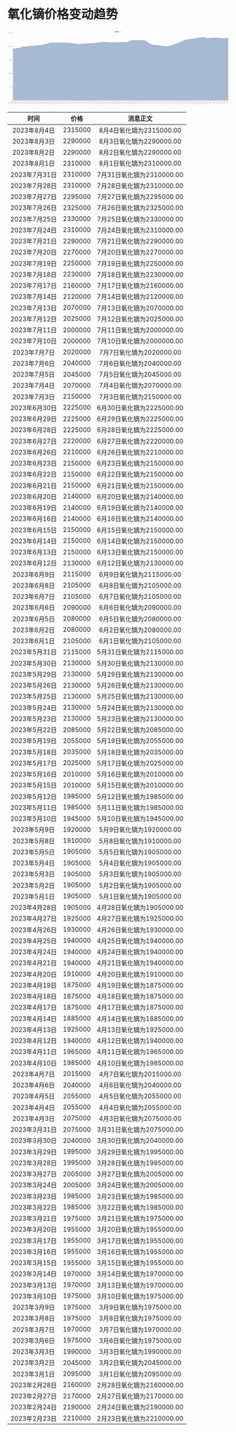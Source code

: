 # 氧化镝价格变动趋势 



![dysprosiumOxide-氧化镝](../../img/dysprosiumOxide.png)



| 时间 | 价格 | 消息正文 |
|:--:|:--:|:--:|
|2023年8月4日|2315000|8月4日氧化镝为2315000.00|
|2023年8月3日|2290000|8月3日氧化镝为2290000.00|
|2023年8月2日|2290000|8月2日氧化镝为2290000.00|
|2023年8月1日|2310000|8月1日氧化镝为2310000.00|
|2023年7月31日|2310000|7月31日氧化镝为2310000.00|
|2023年7月28日|2310000|7月28日氧化镝为2310000.00|
|2023年7月27日|2295000|7月27日氧化镝为2295000.00|
|2023年7月26日|2325000|7月26日氧化镝为2325000.00|
|2023年7月25日|2330000|7月25日氧化镝为2330000.00|
|2023年7月24日|2310000|7月24日氧化镝为2310000.00|
|2023年7月21日|2290000|7月21日氧化镝为2290000.00|
|2023年7月20日|2270000|7月20日氧化镝为2270000.00|
|2023年7月19日|2250000|7月19日氧化镝为2250000.00|
|2023年7月18日|2230000|7月18日氧化镝为2230000.00|
|2023年7月17日|2160000|7月17日氧化镝为2160000.00|
|2023年7月14日|2120000|7月14日氧化镝为2120000.00|
|2023年7月13日|2070000|7月13日氧化镝为2070000.00|
|2023年7月12日|2025000|7月12日氧化镝为2025000.00|
|2023年7月11日|2000000|7月11日氧化镝为2000000.00|
|2023年7月10日|2000000|7月10日氧化镝为2000000.00|
|2023年7月7日|2020000|7月7日氧化镝为2020000.00|
|2023年7月6日|2040000|7月6日氧化镝为2040000.00|
|2023年7月5日|2045000|7月5日氧化镝为2045000.00|
|2023年7月4日|2070000|7月4日氧化镝为2070000.00|
|2023年7月3日|2150000|7月3日氧化镝为2150000.00|
|2023年6月30日|2225000|6月30日氧化镝为2225000.00|
|2023年6月29日|2225000|6月29日氧化镝为2225000.00|
|2023年6月28日|2225000|6月28日氧化镝为2225000.00|
|2023年6月27日|2220000|6月27日氧化镝为2220000.00|
|2023年6月26日|2210000|6月26日氧化镝为2210000.00|
|2023年6月23日|2150000|6月23日氧化镝为2150000.00|
|2023年6月22日|2150000|6月22日氧化镝为2150000.00|
|2023年6月21日|2150000|6月21日氧化镝为2150000.00|
|2023年6月20日|2140000|6月20日氧化镝为2140000.00|
|2023年6月19日|2140000|6月19日氧化镝为2140000.00|
|2023年6月16日|2140000|6月16日氧化镝为2140000.00|
|2023年6月15日|2150000|6月15日氧化镝为2150000.00|
|2023年6月14日|2150000|6月14日氧化镝为2150000.00|
|2023年6月13日|2150000|6月13日氧化镝为2150000.00|
|2023年6月12日|2130000|6月12日氧化镝为2130000.00|
|2023年6月9日|2115000|6月9日氧化镝为2115000.00|
|2023年6月8日|2105000|6月8日氧化镝为2105000.00|
|2023年6月7日|2105000|6月7日氧化镝为2105000.00|
|2023年6月6日|2090000|6月6日氧化镝为2090000.00|
|2023年6月5日|2080000|6月5日氧化镝为2080000.00|
|2023年6月2日|2080000|6月2日氧化镝为2080000.00|
|2023年6月1日|2105000|6月1日氧化镝为2105000.00|
|2023年5月31日|2115000|5月31日氧化镝为2115000.00|
|2023年5月30日|2130000|5月30日氧化镝为2130000.00|
|2023年5月29日|2130000|5月29日氧化镝为2130000.00|
|2023年5月26日|2130000|5月26日氧化镝为2130000.00|
|2023年5月25日|2130000|5月25日氧化镝为2130000.00|
|2023年5月24日|2130000|5月24日氧化镝为2130000.00|
|2023年5月23日|2130000|5月23日氧化镝为2130000.00|
|2023年5月22日|2085000|5月22日氧化镝为2085000.00|
|2023年5月19日|2055000|5月19日氧化镝为2055000.00|
|2023年5月18日|2035000|5月18日氧化镝为2035000.00|
|2023年5月17日|2025000|5月17日氧化镝为2025000.00|
|2023年5月16日|2010000|5月16日氧化镝为2010000.00|
|2023年5月15日|2010000|5月15日氧化镝为2010000.00|
|2023年5月12日|1985000|5月12日氧化镝为1985000.00|
|2023年5月11日|1985000|5月11日氧化镝为1985000.00|
|2023年5月10日|1945000|5月10日氧化镝为1945000.00|
|2023年5月9日|1920000|5月9日氧化镝为1920000.00|
|2023年5月8日|1910000|5月8日氧化镝为1910000.00|
|2023年5月5日|1905000|5月5日氧化镝为1905000.00|
|2023年5月4日|1905000|5月4日氧化镝为1905000.00|
|2023年5月3日|1905000|5月3日氧化镝为1905000.00|
|2023年5月2日|1905000|5月2日氧化镝为1905000.00|
|2023年5月1日|1905000|5月1日氧化镝为1905000.00|
|2023年4月28日|1905000|4月28日氧化镝为1905000.00|
|2023年4月27日|1925000|4月27日氧化镝为1925000.00|
|2023年4月26日|1930000|4月26日氧化镝为1930000.00|
|2023年4月25日|1940000|4月25日氧化镝为1940000.00|
|2023年4月24日|1940000|4月24日氧化镝为1940000.00|
|2023年4月21日|1940000|4月21日氧化镝为1940000.00|
|2023年4月20日|1910000|4月20日氧化镝为1910000.00|
|2023年4月19日|1875000|4月19日氧化镝为1875000.00|
|2023年4月18日|1875000|4月18日氧化镝为1875000.00|
|2023年4月17日|1875000|4月17日氧化镝为1875000.00|
|2023年4月14日|1885000|4月14日氧化镝为1885000.00|
|2023年4月13日|1925000|4月13日氧化镝为1925000.00|
|2023年4月12日|1940000|4月12日氧化镝为1940000.00|
|2023年4月11日|1965000|4月11日氧化镝为1965000.00|
|2023年4月10日|1985000|4月10日氧化镝为1985000.00|
|2023年4月7日|2015000|4月7日氧化镝为2015000.00|
|2023年4月6日|2040000|4月6日氧化镝为2040000.00|
|2023年4月5日|2055000|4月5日氧化镝为2055000.00|
|2023年4月4日|2055000|4月4日氧化镝为2055000.00|
|2023年4月3日|2075000|4月3日氧化镝为2075000.00|
|2023年3月31日|2075000|3月31日氧化镝为2075000.00|
|2023年3月30日|2040000|3月30日氧化镝为2040000.00|
|2023年3月29日|1995000|3月29日氧化镝为1995000.00|
|2023年3月28日|1995000|3月28日氧化镝为1995000.00|
|2023年3月27日|2005000|3月27日氧化镝为2005000.00|
|2023年3月24日|2005000|3月24日氧化镝为2005000.00|
|2023年3月23日|1985000|3月23日氧化镝为1985000.00|
|2023年3月22日|1985000|3月22日氧化镝为1985000.00|
|2023年3月21日|1975000|3月21日氧化镝为1975000.00|
|2023年3月20日|1955000|3月20日氧化镝为1955000.00|
|2023年3月17日|1955000|3月17日氧化镝为1955000.00|
|2023年3月16日|1955000|3月16日氧化镝为1955000.00|
|2023年3月15日|1955000|3月15日氧化镝为1955000.00|
|2023年3月14日|1970000|3月14日氧化镝为1970000.00|
|2023年3月13日|1970000|3月13日氧化镝为1970000.00|
|2023年3月10日|1975000|3月10日氧化镝为1975000.00|
|2023年3月9日|1975000|3月9日氧化镝为1975000.00|
|2023年3月8日|1975000|3月8日氧化镝为1975000.00|
|2023年3月7日|1970000|3月7日氧化镝为1970000.00|
|2023年3月6日|1975000|3月6日氧化镝为1975000.00|
|2023年3月3日|1990000|3月3日氧化镝为1990000.00|
|2023年3月2日|2045000|3月2日氧化镝为2045000.00|
|2023年3月1日|2095000|3月1日氧化镝为2095000.00|
|2023年2月28日|2160000|2月28日氧化镝为2160000.00|
|2023年2月27日|2170000|2月27日氧化镝为2170000.00|
|2023年2月24日|2190000|2月24日氧化镝为2190000.00|
|2023年2月23日|2210000|2月23日氧化镝为2210000.00|